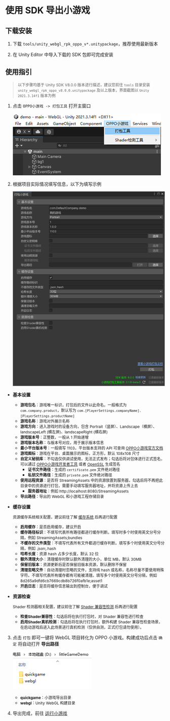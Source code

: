 # 使用 SDK 导出小游戏

## <a id="下载安装"></a>下载安装

1. 下载 `tools/unity_webgl_rpk_oppo_v*.unitypackage`，推荐使用最新版本

2. 在 Unity Editor 中导入下载的 SDK 包即可完成安装


## <a id="使用指引"></a>使用指引

> <span style="font-size:12px">以下步骤均基于 Unity SDK V8.0.0 版本进行描述，建议您前往 `tools` 目录安装 `unity_webgl_rpk_oppo_v8.0.0.unitypackage` 及以上版本，界面截图以 `Unity 2021.3.14f1` 版本为例 </span>

1. 点击 `OPPO小游戏 -> 打包工具` 打开主窗口

    ![入口](image/BuildToolEntry.png)

2. 根据项目实际情况填写信息，以下为填写示例

    ![主面板](image/BuildToolMain.png)
- **基本设置**
    - <span style="font-size:12px">**游戏包名**：游戏唯一标识，打包后的文件以此命名，一般格式为 `com.company.product`，默认写为 `com.[PlayerSettings.companyName].[PlayerSettings.productName]`</span>
    - <span style="font-size:12px">**游戏名称**：游戏对外展示名称</span>
    - <span style="font-size:12px">**游戏方向**：进入游戏时的设备方向，包含 Portrait（竖屏）、Landscape（横屏）、landscapeLeft (横左屏)、landscapeRight (横右屏) </span>
    - <span style="font-size:12px">**游戏版本号**：正整数，一般从 1 开始递增</span>
    - <span style="font-size:12px">**游戏版本名称**：与版本号对应，用于展示版本信息</span>
    - <span style="font-size:12px">**最小平台版本号**：一般填写 1103，平台版本支持的 API 可查询 [OPPO小游戏官方文档](https://ie-activity-cn.heytapimage.com/static/minigame/CN/docs/index.html#/)</span>
    - <span style="font-size:12px">**游戏图标**：游戏在平台、桌面展示的图标，正方形，默认 108x108 尺寸</span>
    - <span style="font-size:12px">**自定义秘钥库**：不勾选仅供调试使用，无法正式发布；勾选后将对包体进行正式签名，可以通过 [OPPO小游戏开发者工具](https://ie-activity-cn.heytapimage.com/static/minigame/CN/docs/index.html#/develop/games/ide?id=_5%e3%80%81%e7%94%9f%e6%88%90%e6%b8%b8%e6%88%8f%e7%ad%be%e5%90%8d) 或者 [OpenSSL](https://ie-activity-cn.heytapimage.com/static/minigame/CN/docs/index.html#/develop/games/quickgame?id=_53-%e5%85%b6%e4%bb%96%e7%94%9f%e6%88%90-release-%e7%ad%be%e5%90%8d%e6%96%b9%e5%bc%8f) 生成签名</span>
        - <span style="font-size:12px">**证书文件路径**：生成的 `certificate.pem` 文件绝对路径</span>
        - <span style="font-size:12px">**私钥文件路径**：生成的 `private.pem` 文件绝对路径</span>
    - <span style="font-size:12px">**使用远程资源**：是否将 StreamingAssets 中的资源放置到服务器，勾选后将不再把此目录中的资源进行打包，需要手动填写服务器地址，并将资源上传上去</span>
        - <span style="font-size:12px">**服务器地址**：例如 http://localhost:8080/StreamingAssets</span>
    - <span style="font-size:12px">**导出路径**：导出的 WebGL 和小游戏工程存储目录</span>
- **缓存设置**

    <span style="font-size:12px">资源缓存系统相关配置，建议前往了解 [缓存系统](AssetCache.md) 后再进行配置</span>
    - <span style="font-size:12px">**启用缓存**：是否启用缓存，建议开启</span>
    - <span style="font-size:12px">**缓存路径标识**：不填写代表所有路径都进行缓存判断。填写时多个时使用英文分号分隔，例如 StreamingAssets;bundles</span>
    - <span style="font-size:12px">**不缓存的文件类型**：不填写代表所有文件都进行缓存判断。填写多个时使用英文分号分隔，例如 .json;.hash</span>
    - <span style="font-size:12px">**哈希长度**：资源 hash 占多少长度，默认 32 位</span>
    - <span style="font-size:12px">**额外清理大小**：清理缓存时默认额外清理的大小，单位 MB，默认 30MB</span>
    - <span style="font-size:12px">**保留旧版本**：资源更新后是否保留旧版本资源，默认删除不保留</span>
    - <span style="font-size:12px">**清理忽略文件**：自动清理时忽略的文件，支持纯 hash 或名称，名称尽量不要使用特殊字符。不填写代表所有缓存都有可能被清理。填写多个时使用英文分号分隔，例如 8d265a9dfd6cb7669cdb8b726f0afb1e;asset1</span>
    - <span style="font-size:12px">**开启日志**：是否将缓存信息输出到控制台，便于调试</span>
- **资源检查**
    
    <span style="font-size:12px">Shader 检测器相关配置，建议前往了解 [Shader 兼容性检测](ShaderCompatibilityDetect.md) 后再进行配置</span>
    - <span style="font-size:12px">**检查Shader兼容性**：勾选后将在执行打包时，对 Shader 兼容性进行检查</span>
    - <span style="font-size:12px">**启用Shader真机检测**：勾选后将在执行打包时，额外构建 Shader 兼容性检查场景，在启动游戏后进入此场景进行真机检测（仅供自测，正式打包请勿使用）。</span>

3. 点击 `打包` 即可一键将 WebGL 项目转化为 OPPO 小游戏。构建成功后点击 `确定` 将自动打开 **导出路径**

    ![导出目录](image/OutputDirectory.png)

    - <span style="font-size:12px">**quickgame**：小游戏导出目录</span>
    - <span style="font-size:12px">**webgl**：Unity WebGL 构建目录</span>

4. 导出完成，前往 [运行小游戏](RunQuickGame.md)